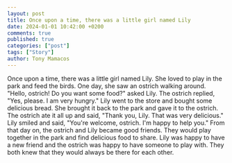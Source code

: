 ```yaml
---
layout: post
title: Once upon a time, there was a little girl named Lily
date: 2024-01-01 10:42:00 +0200
comments: true
published: true
categories: ["post"]
tags: ["Story"]
author: Tony Mamacos
---
```

Once upon a time, there was a little girl named Lily. She loved to play in the park and feed the birds. One day, she saw an ostrich walking around. "Hello, ostrich! Do you want some food?" asked Lily. The ostrich replied, "Yes, please. I am very hungry."
Lily went to the store and bought some delicious bread. She brought it back to the park and gave it to the ostrich. The ostrich ate it all up and said, "Thank you, Lily. That was very delicious." Lily smiled and said, "You're welcome, ostrich. I'm happy to help you."
From that day on, the ostrich and Lily became good friends. They would play together in the park and find delicious food to share. Lily was happy to have a new friend and the ostrich was happy to have someone to play with. They both knew that they would always be there for each other.
